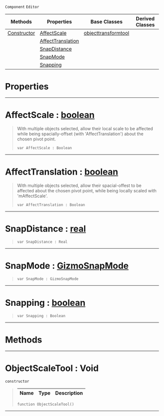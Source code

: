  `Component` `Editor`



|Methods|Properties|Base Classes|Derived Classes|
|---|---|---|---|
|[ Constructor](https://github.com/dragonCASTjosh/PlasmaDocs/blob/master/code_reference/class_reference/objectscaletool.markdown#objectscaletool-void)|[ AffectScale](https://github.com/dragonCASTjosh/PlasmaDocs/blob/master/code_reference/class_reference/objectscaletool.markdown#affectscale-plasma-engine)|[objecttransformtool](https://github.com/dragonCASTjosh/PlasmaDocs/blob/master/code_reference/class_reference/objecttransformtool.markdown)| |
| |[ AffectTranslation](https://github.com/dragonCASTjosh/PlasmaDocs/blob/master/code_reference/class_reference/objectscaletool.markdown#affecttranslation-plasma-e)| | |
| |[ SnapDistance](https://github.com/dragonCASTjosh/PlasmaDocs/blob/master/code_reference/class_reference/objectscaletool.markdown#snapdistance-plasma-engine)| | |
| |[ SnapMode](https://github.com/dragonCASTjosh/PlasmaDocs/blob/master/code_reference/class_reference/objectscaletool.markdown#snapmode-plasma-engine-doc)| | |
| |[ Snapping](https://github.com/dragonCASTjosh/PlasmaDocs/blob/master/code_reference/class_reference/objectscaletool.markdown#snapping-plasma-engine-doc)| | |


 #  Properties


---  
 #  AffectScale : [boolean](https://github.com/dragonCASTjosh/PlasmaDocs/blob/master/code_reference/lightning_base_types/boolean.markdown)

> With multiple objects selected, allow their local scale to be affected while being spacially-offset (with 'AffectTranslation') about the chosen pivot point.
> ``` lang=cpp, name=Lightning
> var AffectScale : Boolean


---  
 #  AffectTranslation : [boolean](https://github.com/dragonCASTjosh/PlasmaDocs/blob/master/code_reference/lightning_base_types/boolean.markdown)

> With multiple objects selected, allow their spacial-offest to be affected about the chosen pivot point, while being locally scaled with 'mAffectScale'.
> ``` lang=cpp, name=Lightning
> var AffectTranslation : Boolean


---  
 #  SnapDistance : [real](https://github.com/dragonCASTjosh/PlasmaDocs/blob/master/code_reference/lightning_base_types/real.markdown)

> 
> ``` lang=cpp, name=Lightning
> var SnapDistance : Real


---  
 #  SnapMode : [GizmoSnapMode](https://github.com/dragonCASTjosh/PlasmaDocs/blob/master/code_reference/enum_reference.markdown#gizmosnapmode)

> 
> ``` lang=cpp, name=Lightning
> var SnapMode : GizmoSnapMode


---  
 #  Snapping : [boolean](https://github.com/dragonCASTjosh/PlasmaDocs/blob/master/code_reference/lightning_base_types/boolean.markdown)

> 
> ``` lang=cpp, name=Lightning
> var Snapping : Boolean


---  
 #  Methods


---  
 #  ObjectScaleTool : Void

 `constructor`

> 
> |Name|Type|Description|
> |---|---|---|
> ``` lang=cpp, name=Lightning
> function ObjectScaleTool()
> ``` 


---  
 

 